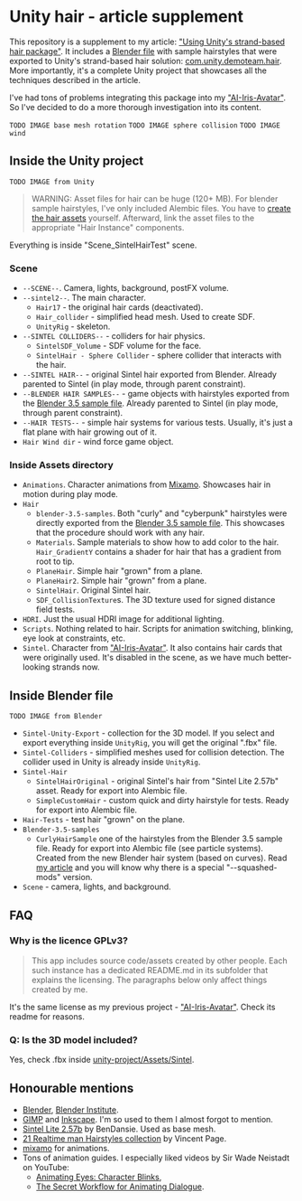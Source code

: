 # Unity hair - article supplement

This repository is a supplement to my article: ["Using Unity's strand-based hair package"](https://www.sctheblog.com/blog/unity-hair/). It includes a [Blender file](unity-hair.blend) with sample hairstyles that were exported to Unity's strand-based hair solution: [com.unity.demoteam.hair](https://github.com/Unity-Technologies/com.unity.demoteam.hair). More importantly, it's a complete Unity project that showcases all the techniques described in the article.

I've had tons of problems integrating this package into my ["AI-Iris-Avatar"](https://github.com/Scthe/ai-iris-avatar). So I've decided to do a more thorough investigation into its content.

`TODO IMAGE base mesh rotation`
`TODO IMAGE sphere collision`
`TODO IMAGE wind`

## Inside the Unity project

`TODO IMAGE from Unity`


> WARNING: Asset files for hair can be huge (120+ MB). For blender sample hairstyles, I've only included Alembic files. You have to [create the hair assets](https://www.sctheblog.com/blog/unity-hair/#creating-hair-asset) yourself. Afterward, link the asset files to the appropriate "Hair Instance" components.

Everything is inside "Scene_SintelHairTest" scene.

### Scene

* `--SCENE--`. Camera, lights, background, postFX volume.
* `--sintel2--`. The main character.
    * `Hair17` - the original hair cards (deactivated).
    * `Hair_collider` - simplified head mesh. Used to create SDF.
    * `UnityRig` - skeleton.
* `--SINTEL COLLIDERS--` - colliders for hair physics.
    * `SintelSDF_Volume` - SDF volume for the face.
    * `SintelHair - Sphere Collider` - sphere collider that interacts with the hair.
* `--SINTEL HAIR--` - original Sintel hair exported from Blender. Already parented to Sintel (in play mode, through parent constraint).
* `--BLENDER HAIR SAMPLES--` - game objects with hairstyles exported from the [Blender 3.5 sample file](https://www.blender.org/download/releases/3-5/). Already parented to Sintel (in play mode, through parent constraint).
* `--HAIR TESTS--` - simple hair systems for various tests. Usually, it's just a flat plane with hair growing out of it.
* `Hair Wind dir` - wind force game object.


### Inside **Assets** directory

* `Animations`. Character animations from [Mixamo](https://www.mixamo.com/). Showcases hair in motion during play mode.
* `Hair`
    * `blender-3.5-samples`. Both "curly" and "cyberpunk" hairstyles were directly exported from the [Blender 3.5 sample file](https://www.blender.org/download/releases/3-5/). This showcases that the procedure should work with any hair.
    * `Materials`. Sample materials to show how to add color to the hair. `Hair_GradientY` contains a shader for hair that has a gradient from root to tip.
    * `PlaneHair`. Simple hair "grown" from a plane.
    * `PlaneHair2`. Simple hair "grown" from a plane.
    * `SintelHair`. Original Sintel hair.
    * `SDF_CollisionTexture`s. The 3D texture used for signed distance field tests.
* `HDRI`. Just the usual HDRI image for additional lighting.
* `Scripts`. Nothing related to hair. Scripts for animation switching, blinking, eye look at constraints, etc.
* `Sintel`. Character from ["AI-Iris-Avatar"](https://github.com/Scthe/ai-iris-avatar). It also contains hair cards that were originally used. It's disabled in the scene, as we have much better-looking strands now.



## Inside Blender file

`TODO IMAGE from Blender`


* `Sintel-Unity-Export` - collection for the 3D model. If you select and export everything inside `UnityRig`, you will get the original ".fbx" file.
* `Sintel-Colliders` - simplified meshes used for collision detection. The collider used in Unity is already inside `UnityRig`.
* `Sintel-Hair`
    * `SintelHairOriginal` - original Sintel's hair from "Sintel Lite 2.57b" asset. Ready for export into Alembic file.
    * `SimpleCustomHair` - custom quick and dirty hairstyle for tests. Ready for export into Alembic file.
* `Hair-Tests` - test hair "grown" on the plane.
* `Blender-3.5-samples`
    * `CurlyHairSample` one of the hairstyles from the Blender 3.5 sample file. Ready for export into Alembic file (see particle systems). Created from the new Blender hair system (based on curves). Read [my article](https://www.sctheblog.com/blog/unity-hair/) and you will know why there is a special "--squashed-mods" version.
* `Scene` - camera, lights, and background.


## FAQ

### Why is the licence GPLv3?

> This app includes source code/assets created by other people. Each such instance has a dedicated README.md in its subfolder that explains the licensing. The paragraphs below only affect things created by me.

It's the same license as my previous project - ["AI-Iris-Avatar"](https://github.com/Scthe/ai-iris-avatar). Check its readme for reasons.


### Q: Is the 3D model included?

Yes, check .fbx inside [unity-project/Assets/Sintel](unity-project/Assets/Sintel).



## Honourable mentions

* [Blender](https://www.blender.org/), [Blender Institute](https://www.blender.org/institute/).
* [GIMP](https://www.gimp.org/) and [Inkscape](https://inkscape.org/). I'm so used to them I almost forgot to mention.
* [Sintel Lite 2.57b](http://www.blendswap.com/blends/view/7093) by BenDansie. Used as base mesh.
* [21 Realtime man Hairstyles collection](https://sketchfab.com/3d-models/21-realtime-man-hairstyles-collection-6a876007572c464da5184eb99af0c5f7) by Vincent Page.
* [mixamo](https://www.mixamo.com) for animations.
* Tons of animation guides. I especially liked videos by Sir Wade Neistadt on YouTube:
    * [Animating Eyes: Character Blinks](https://www.youtube.com/watch?v=c0DimVO18ps),
    * [The Secret Workflow for Animating Dialogue](https://youtu.be/5cIxEZwZmS4?t=819).
